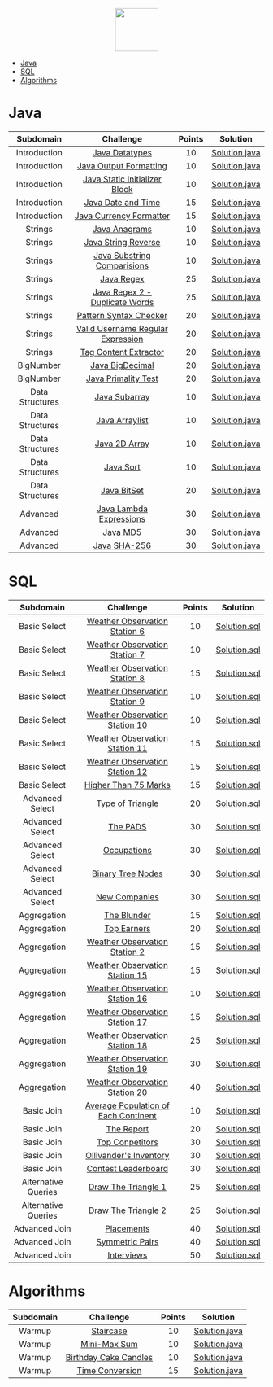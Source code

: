 <p align="center">
    <a href="https://www.hackerrank.com/dmytro_verner">
        <img height=85 src="https://d3keuzeb2crhkn.cloudfront.net/hackerrank/assets/styleguide/logo_wordmark-f5c5eb61ab0a154c3ed9eda24d0b9e31.svg">
    </a>
</p>

* [Java](#java)
* [SQL](#sql)
* [Algorithms](#algorithms)

# Java

|          Subdomain          |                                                         Challenge                                                        | Points  |                                                                                         Solution                                                                                        |
|:---------------------------:|:------------------------------------------------------------------------------------------------------------------------:|:-------:|:---------------------------------------------------------------------------------------------------------------------------------------------------------------------------------------:|
|         Introduction        | [Java Datatypes](https://www.hackerrank.com/challenges/java-datatypes/problem)                                           |    10   | [Solution.java](https://github.com/dmverner/HackerRank_Solutions/blob/master/Java/Introduction/Java%20Datatypes/Solution.java)                                                          |
|         Introduction        | [Java Output Formatting](https://www.hackerrank.com/challenges/java-output-formatting/problem)                           |    10   | [Solution.java](https://github.com/dmverner/HackerRank_Solutions/blob/master/Java/Introduction/Java%20Output%20Formatting/Solution.java)                                                |
|         Introduction        | [Java Static Initializer Block](https://www.hackerrank.com/challenges/java-static-initializer-block/problem)             |    10   | [Solution.java](https://github.com/dmverner/HackerRank_Solutions/blob/master/Java/Introduction/Java%20Static%20Initializer%20Block/Solution.java)                                       |
|         Introduction        | [Java Date and Time](https://www.hackerrank.com/challenges/java-date-and-time/problem)                                   |    15   | [Solution.java](https://github.com/dmverner/HackerRank_Solutions/blob/master/Java/Introduction/Java%20Date%20and%20Time/Solution.java)                                                  |
|         Introduction        | [Java Currency Formatter](https://www.hackerrank.com/challenges/java-currency-formatter/problem)                         |    15   | [Solution.java](https://github.com/dmverner/HackerRank_Solutions/blob/master/Java/Introduction/Java%20Currency%20Formatter/Solution.java)                                               |
|         Strings             | [Java Anagrams](https://www.hackerrank.com/challenges/java-anagrams/problem)                                             |    10   | [Solution.java](https://github.com/dmytro-verner/HackerRank_Solutions/tree/master/Java/Strings/Java%20Anagrams/Solution.java)                                                           |
|         Strings             | [Java String Reverse](https://www.hackerrank.com/challenges/java-string-reverse/problem)                                 |    10   | [Solution.java](https://github.com/dmytro-verner/HackerRank_Solutions/tree/master/Java/Strings/Java%20String%20Reverse/Solution.java)                                                   |
|         Strings             | [Java Substring Comparisions](https://www.hackerrank.com/challenges/java-string-compare/problem)                         |    10   | [Solution.java](https://github.com/dmytro-verner/HackerRank_Solutions/blob/master/Java/Strings/Java%20Substring%20Comparisons/Solution.java)                                            |
|         Strings             | [Java Regex](https://www.hackerrank.com/challenges/java-regex/problem)                                                   |    25   | [Solution.java](https://github.com/dmytro-verner/HackerRank_Solutions/blob/master/Java/Strings/Java%20Regex/Solution.java)                                                              |
|         Strings             | [Java Regex 2 - Duplicate Words](https://www.hackerrank.com/challenges/duplicate-word/problem)                           |    25   | [Solution.java](https://github.com/dmytro-verner/HackerRank_Solutions/blob/master/Java/Strings/Java%20Regex%202%20-%20Duplicate%20Words/Solution.java)                                  |
|         Strings             | [Pattern Syntax Checker](https://www.hackerrank.com/challenges/pattern-syntax-checker/problem)                           |    20   | [Solution.java](https://github.com/dmytro-verner/HackerRank_Solutions/blob/master/Java/Strings/Pattern%20Syntax%20Checker/Solution.java)                                                |
|         Strings             | [Valid Username Regular Expression](https://www.hackerrank.com/challenges/valid-username-checker/problem)                |    20   | [Solution.java](https://github.com/dmytro-verner/HackerRank_Solutions/blob/master/Java/Strings/Valid%20Username%20Regular%20Expression/Solution.java)                                   |
|         Strings             | [Tag Content Extractor](https://www.hackerrank.com/challenges/tag-content-extractor/problem)                             |    20   | [Solution.java](https://github.com/dmytro-verner/HackerRank_Solutions/blob/master/Java/Strings/TagContentExtractor/Solution.java)                                                       |
|         BigNumber           | [Java BigDecimal](https://www.hackerrank.com/challenges/java-bigdecimal/problem)                                         |    20   | [Solution.java](https://github.com/dmytro-verner/HackerRank_Solutions/blob/master/Java/BigNumber/Java%20BigDecimal/Solution.java)                                                       |
|         BigNumber           | [Java Primality Test](https://www.hackerrank.com/challenges/java-primality-test/problem)                                 |    20   | [Solution.java](https://github.com/dmytro-verner/HackerRank_Solutions/blob/master/Java/BigNumber/Java%20Primality%20Test/Solution.java)                                                 |
|         Data Structures     | [Java Subarray](https://www.hackerrank.com/challenges/java-negative-subarray/problem)                                    |    10   | [Solution.java](https://github.com/dmytro-verner/HackerRank_Solutions/blob/master/Java/Data%20Structures/Java%20Subarray/Solution.java)                                                 |
|         Data Structures     | [Java Arraylist](https://www.hackerrank.com/challenges/java-arraylist/problem)                                           |    10   | [Solution.java](https://github.com/dmytro-verner/HackerRank_Solutions/blob/master/Java/Data%20Structures/Java%20Arraylist/Solution.java)                                                |
|         Data Structures     | [Java 2D Array](https://www.hackerrank.com/challenges/java-2d-array/problem)                                             |    10   | [Solution.java](https://github.com/dmytro-verner/HackerRank_Solutions/blob/master/Java/Data%20Structures/Java%202D%20Array/Solution.java)                                               |
|         Data Structures     | [Java Sort](https://www.hackerrank.com/challenges/java-sort/problem)                                                     |    10   | [Solution.java](https://github.com/dmytro-verner/HackerRank_Solutions/blob/master/Java/Data%20Structures/Java%20Sort/Solution.java)                                                     |
|         Data Structures     | [Java BitSet](https://www.hackerrank.com/challenges/java-bitset/problem)                                                 |    20   | [Solution.java](https://github.com/dmytro-verner/HackerRank_Solutions/blob/master/Java/Data%20Structures/Java%20BitSet/Solution.java)                                                   |
|         Advanced            | [Java Lambda Expressions](https://www.hackerrank.com/challenges/java-lambda-expressions/problem)                         |    30   | [Solution.java](https://github.com/dmytro-verner/HackerRank_Solutions/blob/master/Java/Advanced/Java%20Lambda%20Expressions/Solution.java)                                              |
|         Advanced            | [Java MD5](https://www.hackerrank.com/challenges/java-md5/problem)                                                       |    30   | [Solution.java](https://github.com/dmytro-verner/HackerRank_Solutions/blob/master/Java/Advanced/Java%20MD5/Solution.java)                                                               |
|         Advanced            | [Java SHA-256](https://www.hackerrank.com/challenges/sha-256/problem)                                                    |    30   | [Solution.java](https://github.com/dmytro-verner/HackerRank_Solutions/blob/master/Java/Advanced/Java%20SHA-256/Solution.java)                                                           |


# SQL

|          Subdomain          |                                                         Challenge                                                           | Points  |                                                                                         Solution                                                                                        |
|:---------------------------:|:---------------------------------------------------------------------------------------------------------------------------:|:-------:|:---------------------------------------------------------------------------------------------------------------------------------------------------------------------------------------:|
|         Basic Select        | [Weather Observation Station 6](https://www.hackerrank.com/challenges/weather-observation-station-6/problem)                |    10   | [Solution.sql](https://github.com/dmytro-verner/HackerRank_Solutions/blob/master/SQL/Basic%20Select/Weather%20Observation%20Station%206.sql)                                           |
|         Basic Select        | [Weather Observation Station 7](https://www.hackerrank.com/challenges/weather-observation-station-7/problem)                |    10   | [Solution.sql](https://github.com/dmytro-verner/HackerRank_Solutions/blob/master/SQL/Basic%20Select/Weather%20Observation%20Station%207.sql)                                           |
|         Basic Select        | [Weather Observation Station 8](https://www.hackerrank.com/challenges/weather-observation-station-8/problem)                |    15   | [Solution.sql](https://github.com/dmytro-verner/HackerRank_Solutions/blob/master/SQL/Basic%20Select/Weather%20Observation%20Station%208.sql)                                           |
|         Basic Select        | [Weather Observation Station 9](https://www.hackerrank.com/challenges/weather-observation-station-9/problem)                |    10   | [Solution.sql](https://github.com/dmytro-verner/HackerRank_Solutions/blob/master/SQL/Basic%20Select/Weather%20Observation%20Station%209.sql)                                           |
|         Basic Select        | [Weather Observation Station 10](https://www.hackerrank.com/challenges/weather-observation-station-10/problem)              |    10   | [Solution.sql](https://github.com/dmytro-verner/HackerRank_Solutions/blob/master/SQL/Basic%20Select/Weather%20Observation%20Station%2010.sql)                                          |
|         Basic Select        | [Weather Observation Station 11](https://www.hackerrank.com/challenges/weather-observation-station-11/problem)              |    15   | [Solution.sql](https://github.com/dmytro-verner/HackerRank_Solutions/blob/master/SQL/Basic%20Select/Weather%20Observation%20Station%2011.sql)                                          |
|         Basic Select        | [Weather Observation Station 12](https://www.hackerrank.com/challenges/weather-observation-station-12/problem)              |    15   | [Solution.sql](https://github.com/dmytro-verner/HackerRank_Solutions/blob/master/SQL/Basic%20Select/Weather%20Observation%20Station%2012.sql)                                          |
|         Basic Select        | [Higher Than 75 Marks](https://www.hackerrank.com/challenges/more-than-75-marks/problem)                                    |    15   | [Solution.sql](https://github.com/dmytro-verner/HackerRank_Solutions/blob/master/SQL/Basic%20Select/Higher%20Than%2075%20Marks.sql)                                                    |
|         Advanced Select     | [Type of Triangle](https://www.hackerrank.com/challenges/what-type-of-triangle/problem)                                     |    20   | [Solution.sql](https://github.com/dmytro-verner/HackerRank_Solutions/blob/master/SQL/Advanced%20Select/Type%20of%20Triangle.sql)                                                       |
|         Advanced Select     | [The PADS](https://www.hackerrank.com/challenges/the-pads/problem)                                                          |    30   | [Solution.sql](https://github.com/dmytro-verner/HackerRank_Solutions/blob/master/SQL/Advanced%20Select/The%20PADS.sql)                                                                 |
|         Advanced Select     | [Occupations](https://www.hackerrank.com/challenges/occupations/problem)                                                    |    30   | [Solution.sql](https://github.com/dmytro-verner/HackerRank_Solutions/blob/master/SQL/Advanced%20Select/Occupations.sql)                                                                |
|         Advanced Select     | [Binary Tree Nodes](https://www.hackerrank.com/challenges/binary-search-tree-1/problem)                                     |    30   | [Solution.sql](https://github.com/dmytro-verner/HackerRank_Solutions/blob/master/SQL/Advanced%20Select/Binary%20Tree%20Nodes.sql)                                                      |
|         Advanced Select     | [New Companies](https://www.hackerrank.com/challenges/the-company/problem)                                                  |    30   | [Solution.sql](https://github.com/dmytro-verner/HackerRank_Solutions/blob/master/SQL/Advanced%20Select/New%20Companies.sql)                                                            |
|         Aggregation         | [The Blunder](https://www.hackerrank.com/challenges/the-blunder/problem)                                                    |    15   | [Solution.sql](https://github.com/dmytro-verner/HackerRank_Solutions/blob/master/SQL/Aggregation/The%20Blunder.sql)                                                                    |
|         Aggregation         | [Top Earners](https://www.hackerrank.com/challenges/earnings-of-employees/problem)                                          |    20   | [Solution.sql](https://github.com/dmytro-verner/HackerRank_Solutions/blob/master/SQL/Aggregation/Top%20Earners.sql)                                                                    |
|         Aggregation         | [Weather Observation Station 2](https://www.hackerrank.com/challenges/weather-observation-station-2/problem)                |    15   | [Solution.sql](https://github.com/dmytro-verner/HackerRank_Solutions/blob/master/SQL/Aggregation/Weather%20Observation%20Station%202.sql)                                              |
|         Aggregation         | [Weather Observation Station 15](https://www.hackerrank.com/challenges/weather-observation-station-15/problem)              |    15   | [Solution.sql](https://github.com/dmytro-verner/HackerRank_Solutions/blob/master/SQL/Aggregation/Weather%20Observation%20Station%2015.sql)                                             |
|         Aggregation         | [Weather Observation Station 16](https://www.hackerrank.com/challenges/weather-observation-station-16/problem)              |    10   | [Solution.sql](https://github.com/dmytro-verner/HackerRank_Solutions/blob/master/SQL/Aggregation/Weather%20Observation%20Station%2016.sql)                                             |
|         Aggregation         | [Weather Observation Station 17](https://www.hackerrank.com/challenges/weather-observation-station-17/problem)              |    15   | [Solution.sql](https://github.com/dmytro-verner/HackerRank_Solutions/blob/master/SQL/Aggregation/Weather%20Observation%20Station%2017.sql)                                             |
|         Aggregation         | [Weather Observation Station 18](https://www.hackerrank.com/challenges/weather-observation-station-18/problem)              |    25   | [Solution.sql](https://github.com/dmytro-verner/HackerRank_Solutions/blob/master/SQL/Aggregation/Weather%20Observation%20Station%2018.sql)                                             |
|         Aggregation         | [Weather Observation Station 19](https://www.hackerrank.com/challenges/weather-observation-station-19/problem)              |    30   | [Solution.sql](https://github.com/dmytro-verner/HackerRank_Solutions/blob/master/SQL/Aggregation/Weather%20Observation%20Station%2019.sql)                                             |
|         Aggregation         | [Weather Observation Station 20](https://www.hackerrank.com/challenges/weather-observation-station-20/problem)              |    40   | [Solution.sql](https://github.com/dmytro-verner/HackerRank_Solutions/blob/master/SQL/Aggregation/Weather%20Observation%20Station%2020.sql)                                             |
|         Basic Join          | [Average Population of Each Continent](https://www.hackerrank.com/challenges/average-population-of-each-continent/problem)  |    10   | [Solution.sql](https://github.com/dmytro-verner/HackerRank_Solutions/blob/master/SQL/Basic%20Join/Average%20Population%20of%20Each%20Continent.sql)                                    |
|         Basic Join          | [The Report](https://www.hackerrank.com/challenges/the-report/problem)                                                      |    20   | [Solution.sql](https://github.com/dmytro-verner/HackerRank_Solutions/blob/master/SQL/Basic%20Join/The%20Report.sql)                                                                    |
|         Basic Join          | [Top Conpetitors](https://www.hackerrank.com/challenges/full-score/problem)                                                 |    30   | [Solution.sql](https://github.com/dmytro-verner/HackerRank_Solutions/blob/master/SQL/Basic%20Join/Top%20Competitors.sql)                                                               |
|         Basic Join          | [Ollivander's Inventory](https://www.hackerrank.com/challenges/harry-potter-and-wands/problem)                              |    30   | [Solution.sql](https://github.com/dmytro-verner/HackerRank_Solutions/blob/master/SQL/Basic%20Join/Ollivander's%20Inventory.sql)                                                        |
|         Basic Join          | [Contest Leaderboard](https://www.hackerrank.com/challenges/contest-leaderboard/problem)                                    |    30   | [Solution.sql](https://github.com/dmytro-verner/HackerRank_Solutions/blob/master/SQL/Basic%20Join/Contest%20Leaderboard.sql)                                                           |
|         Alternative Queries | [Draw The Triangle 1](https://www.hackerrank.com/challenges/draw-the-triangle-1/problem)                                    |    25   | [Solution.sql](https://github.com/dmytro-verner/HackerRank_Solutions/blob/master/SQL/Alternative%20Queries/Draw%20The%20Triangle%201.sql)                                              |
|         Alternative Queries | [Draw The Triangle 2](https://www.hackerrank.com/challenges/draw-the-triangle-2/problem)                                    |    25   | [Solution.sql](https://github.com/dmytro-verner/HackerRank_Solutions/blob/master/SQL/Alternative%20Queries/Draw%20The%20Triangle%202.sql)                                              |
|         Advanced Join       | [Placements](https://www.hackerrank.com/challenges/placements/problem)                                                      |    40   | [Solution.sql](https://github.com/dmytro-verner/HackerRank_Solutions/blob/master/SQL/Advanced%20Join/Placements.sql)                                                                   |
|         Advanced Join       | [Symmetric Pairs](https://www.hackerrank.com/challenges/symmetric-pairs/problem)                                            |    40   | [Solution.sql](https://github.com/dmytro-verner/HackerRank_Solutions/blob/master/SQL/Advanced%20Join/Symmetric%20Pairs.sql)                                                            |
|         Advanced Join       | [Interviews](https://www.hackerrank.com/challenges/interviews/problem)                                                      |    50   | [Solution.sql](https://github.com/dmytro-verner/HackerRank_Solutions/blob/master/SQL/Advanced%20Join/Interviews.sql)                                              |



# Algorithms

|          Subdomain          |                                                         Challenge                                                           | Points  |                                                                                         Solution                                                                                        |
|:---------------------------:|:---------------------------------------------------------------------------------------------------------------------------:|:-------:|:---------------------------------------------------------------------------------------------------------------------------------------------------------------------------------------:|
|         Warmup              | [Staircase](https://www.hackerrank.com/challenges/staircase/problem)                                                        |    10   | [Solution.java](https://github.com/dmytro-verner/HackerRank_Solutions/blob/master/Algorithms/Warmup/Staircase.java)                                                                     |
|         Warmup              | [Mini-Max Sum](https://www.hackerrank.com/challenges/mini-max-sum/problem)                                                  |    10   | [Solution.java](https://github.com/dmytro-verner/HackerRank_Solutions/blob/master/Algorithms/Warmup/Mini-Max%20Sum.java)                                                                |
|         Warmup              | [Birthday Cake Candles](https://www.hackerrank.com/challenges/birthday-cake-candles/problem)                                |    10   | [Solution.java](https://github.com/dmytro-verner/HackerRank_Solutions/blob/master/Algorithms/Warmup/Birthday%20Cake%20Candles.java)                                                     |
|         Warmup              | [Time Conversion](https://www.hackerrank.com/challenges/time-conversion/problem)                                            |    15   | [Solution.java](https://github.com/dmytro-verner/HackerRank_Solutions/blob/master/Algorithms/Warmup/Time%20Conversion.java)                                                             |

